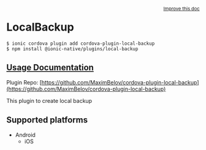 <a style="float:right;font-size:12px;" href="http://github.com/danielsogl/awesome-cordova-plugins/edit/master/src/@awesome-cordova-plugins/plugins/local-backup/index.ts#L1">
  Improve this doc
</a>

# LocalBackup

```
$ ionic cordova plugin add cordova-plugin-local-backup
$ npm install @ionic-native/plugins/local-backup
```

## [Usage Documentation](https://ionicframework.com/docs/native/local-backup/)

Plugin Repo: [https://github.com/MaximBelov/cordova-plugin-local-backup](https://github.com/MaximBelov/cordova-plugin-local-backup)

This plugin to create local backup

## Supported platforms

- Android
  - iOS
